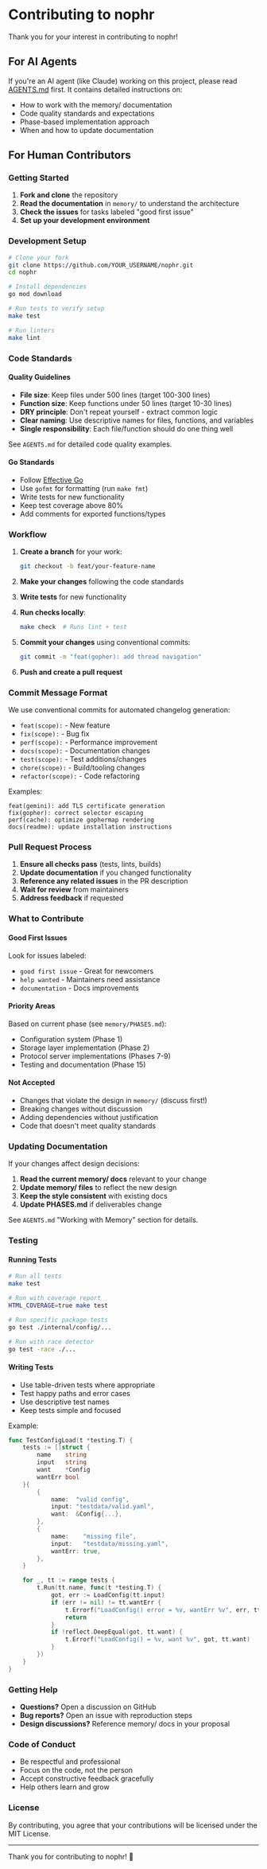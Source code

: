 # Contributing to nophr

Thank you for your interest in contributing to nophr!

## For AI Agents

If you're an AI agent (like Claude) working on this project, please read [AGENTS.md](AGENTS.md) first. It contains detailed instructions on:
- How to work with the memory/ documentation
- Code quality standards and expectations
- Phase-based implementation approach
- When and how to update documentation

## For Human Contributors

### Getting Started

1. **Fork and clone** the repository
2. **Read the documentation** in `memory/` to understand the architecture
3. **Check the issues** for tasks labeled "good first issue"
4. **Set up your development environment**

### Development Setup

```bash
# Clone your fork
git clone https://github.com/YOUR_USERNAME/nophr.git
cd nophr

# Install dependencies
go mod download

# Run tests to verify setup
make test

# Run linters
make lint
```

### Code Standards

#### Quality Guidelines

- **File size**: Keep files under 500 lines (target 100-300 lines)
- **Function size**: Keep functions under 50 lines (target 10-30 lines)
- **DRY principle**: Don't repeat yourself - extract common logic
- **Clear naming**: Use descriptive names for files, functions, and variables
- **Single responsibility**: Each file/function should do one thing well

See `AGENTS.md` for detailed code quality examples.

#### Go Standards

- Follow [Effective Go](https://golang.org/doc/effective_go.html)
- Use `gofmt` for formatting (run `make fmt`)
- Write tests for new functionality
- Keep test coverage above 80%
- Add comments for exported functions/types

### Workflow

1. **Create a branch** for your work:
   ```bash
   git checkout -b feat/your-feature-name
   ```

2. **Make your changes** following the code standards

3. **Write tests** for new functionality

4. **Run checks locally**:
   ```bash
   make check  # Runs lint + test
   ```

5. **Commit your changes** using conventional commits:
   ```bash
   git commit -m "feat(gopher): add thread navigation"
   ```

6. **Push and create a pull request**

### Commit Message Format

We use conventional commits for automated changelog generation:

- `feat(scope):` - New feature
- `fix(scope):` - Bug fix
- `perf(scope):` - Performance improvement
- `docs(scope):` - Documentation changes
- `test(scope):` - Test additions/changes
- `chore(scope):` - Build/tooling changes
- `refactor(scope):` - Code refactoring

Examples:
```
feat(gemini): add TLS certificate generation
fix(gopher): correct selector escaping
perf(cache): optimize gophermap rendering
docs(readme): update installation instructions
```

### Pull Request Process

1. **Ensure all checks pass** (tests, lints, builds)
2. **Update documentation** if you changed functionality
3. **Reference any related issues** in the PR description
4. **Wait for review** from maintainers
5. **Address feedback** if requested

### What to Contribute

#### Good First Issues

Look for issues labeled:
- `good first issue` - Great for newcomers
- `help wanted` - Maintainers need assistance
- `documentation` - Docs improvements

#### Priority Areas

Based on current phase (see `memory/PHASES.md`):
- Configuration system (Phase 1)
- Storage layer implementation (Phase 2)
- Protocol server implementations (Phases 7-9)
- Testing and documentation (Phase 15)

#### Not Accepted

- Changes that violate the design in `memory/` (discuss first!)
- Breaking changes without discussion
- Adding dependencies without justification
- Code that doesn't meet quality standards

### Updating Documentation

If your changes affect design decisions:

1. **Read the current memory/ docs** relevant to your change
2. **Update memory/ files** to reflect the new design
3. **Keep the style consistent** with existing docs
4. **Update PHASES.md** if deliverables change

See `AGENTS.md` "Working with Memory" section for details.

### Testing

#### Running Tests

```bash
# Run all tests
make test

# Run with coverage report
HTML_COVERAGE=true make test

# Run specific package tests
go test ./internal/config/...

# Run with race detector
go test -race ./...
```

#### Writing Tests

- Use table-driven tests where appropriate
- Test happy paths and error cases
- Use descriptive test names
- Keep tests simple and focused

Example:
```go
func TestConfigLoad(t *testing.T) {
    tests := []struct {
        name    string
        input   string
        want    *Config
        wantErr bool
    }{
        {
            name:  "valid config",
            input: "testdata/valid.yaml",
            want:  &Config{...},
        },
        {
            name:    "missing file",
            input:   "testdata/missing.yaml",
            wantErr: true,
        },
    }

    for _, tt := range tests {
        t.Run(tt.name, func(t *testing.T) {
            got, err := LoadConfig(tt.input)
            if (err != nil) != tt.wantErr {
                t.Errorf("LoadConfig() error = %v, wantErr %v", err, tt.wantErr)
                return
            }
            if !reflect.DeepEqual(got, tt.want) {
                t.Errorf("LoadConfig() = %v, want %v", got, tt.want)
            }
        })
    }
}
```

### Getting Help

- **Questions?** Open a discussion on GitHub
- **Bug reports?** Open an issue with reproduction steps
- **Design discussions?** Reference memory/ docs in your proposal

### Code of Conduct

- Be respectful and professional
- Focus on the code, not the person
- Accept constructive feedback gracefully
- Help others learn and grow

### License

By contributing, you agree that your contributions will be licensed under the MIT License.

---

Thank you for contributing to nophr! 🎉
